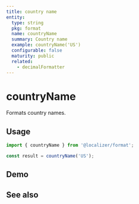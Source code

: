 ```yaml
---
title: country name
entity:
  type: string
  pkg: format
  name: countryName
  summary: Country name
  example: countryName('US')
  configurable: false
  maturity: public
  related:
    - decimalFormatter
---
```


# countryName <Package name="format"/>

Formats country names.

## Usage

```typescript twoslash
import { countryName } from '@localizer/format';

const result = countryName('US');
```

## Demo

<script setup>
  import { ref } from 'vue';
  import { NFormItem } from 'naive-ui/es/form';
  import { NSelect } from 'naive-ui/es/select';
  import { countryName } from '@localizer/format';
  import { countries } from './country-name';

  const value = ref('US');
  const valueOptions = countries.map(it => ({label: `${it} - ${countryName(it).localize('en-US')}`, value: it}));
</script>

<EntityDemo :args="[value]">
  <NFormItem label="Value">
    <NSelect filterable v-model:value="value" :options="valueOptions"/>
  </NFormItem>
</EntityDemo>

## See also

<Entities />
